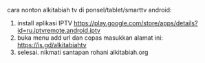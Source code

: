 cara nonton alkitabiah tv di ponsel/tablet/smarttv android:
1. install aplikasi IPTV https://play.google.com/store/apps/details?id=ru.iptvremote.android.iptv
2. buka menu add url dan copas masukkan alamat ini: https://is.gd/alkitabiahtv
3. selesai. nikmati santapan rohani alkitabiah.org
